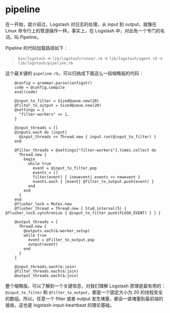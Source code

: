 # pipeline

在一开始，就介绍过，Logstash 对日志的处理，从 input 到 output，就像在 Linux 命令行上的管道操作一样。事实上，在 Logstash 中，对此有一个专门的名词，叫 Pipeline。

Pipeline 的代码加载路径如下：

> `bin/logstash` -> `lib/logstash/runner.rb` -> `lib/logstash/agent.rb` -> `lib/logstash/pipeline.rb`

这个最关键的 `pipeline.rb`，可以归纳成下面这么一段缩略版的代码：

```
    @config = grammar.parse(configstr)
    code = @config.compile
    eval(code)

    @input_to_filter = SizedQueue.new(20)
    @filter_to_output = SizedQueue.new(20)
    @settings = {
      "filter-workers" => 1,
    }

    @input_threads = []
    @inputs.each do |input|
      @input_threads << Thread.new { input.run(@input_to_filter) }
    end

    @filter_threads = @settings["filter-workers"].times.collect do
      Thread.new { 
        begin
          while true
            event = @input_to_filter.pop
            events = []
            filter(event) { |newevent| events << newevent }
            events.each { |event| @filter_to_output.push(event) }
          end
        end
      }
    end
    @flusher_lock = Mutex.new
    @flusher_thread = Thread.new { Stud.interval(5) { @flusher_lock.synchronize { @input_to_filter.push(FLUSH_EVENT) } } }

    @output_threads = [
      Thread.new {
        @outputs.each(&:worker_setup)
        while true
          event = @filter_to_output.pop
          output(event)
        end
      }
    ]

    @input_threads.each(&:join)
    @filter_threads.each(&:join)
    @output_threads.each(&:join)
```

整个缩略版，可以了解到一个关键信息，对我们理解 Logstash 原理是最有用的：`@input_to_filter` 和 `@filter_to_output`，都是一个固定大小为 20 的线程安全的数组。所以，任意一个 filter 或者 output 发生堵塞，都会一直堵塞到最前端的接收。这也是 logstash-input-heartbeat 的理论基础。
